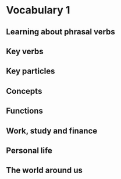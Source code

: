 

# Vocabulary 1


## Learning about phrasal verbs


## Key verbs


## Key particles


## Concepts


## Functions


## Work, study and finance


## Personal life


## The world around us


